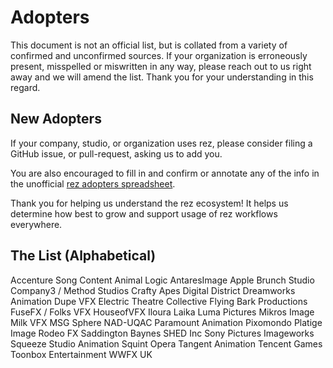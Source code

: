 
# Adopters

This document is not an official list, but is collated from a variety of
confirmed and unconfirmed sources. If your organization is erroneously present,
misspelled or miswritten in any way, please reach out to us right away and we
will amend the list. Thank you for your understanding in this regard.

## New Adopters

If your company, studio, or organization uses rez, please consider filing a
GitHub issue, or pull-request, asking us to add you.

You are also encouraged to fill in and confirm or annotate any of the info in
the unofficial [rez adopters spreadsheet](https://docs.google.com/spreadsheets/d/15IUtYIePvQOtIt7W639oOPLsl5qcvB_jJhoyHelhep8/edit#gid=0).

Thank you for helping us understand the rez ecosystem! It helps us determine how
best to grow and support usage of rez workflows everywhere.

## The List (Alphabetical)

Accenture Song Content
Animal Logic
AntaresImage
Apple
Brunch Studio
Company3 / Method Studios
Crafty Apes
Digital District
Dreamworks Animation
Dupe VFX
Electric Theatre Collective
Flying Bark Productions
FuseFX / Folks VFX
HouseofVFX
Iloura
Laika
Luma Pictures
Mikros Image
Milk VFX
MSG Sphere
NAD-UQAC
Paramount Animation
Pixomondo
Platige Image
Rodeo FX
Saddington Baynes
SHED Inc
Sony Pictures Imageworks
Squeeze Studio Animation
Squint Opera
Tangent Animation
Tencent Games
Toonbox Entertainment
WWFX UK
